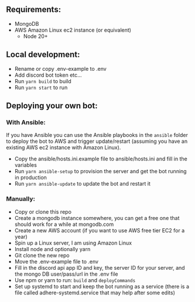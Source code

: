 ## Requirements:

- MongoDB
- AWS Amazon Linux ec2 instance (or equivalent)
    - Node 20+

## Local development:

- Rename or copy .env-example to .env
- Add discord bot token etc...
- Run `yarn build` to build
- Run `yarn start` to run

## Deploying your own bot:

### With Ansible:

If you have Ansible you can use the Ansible playbooks in the `ansible` folder to deploy the bot to AWS and trigger update/restart (assuming you have an existing AWS ec2 instance with Amazon Linux).

- Copy the ansible/hosts.ini.example file to ansible/hosts.ini and fill in the variables
- Run `yarn ansible-setup` to provision the server and get the bot running in production
- Run `yarn ansible-update` to update the bot and restart it

### Manually:

- Copy or clone this repo
- Create a mongodb instance somewhere, you can get a free one that should work for a while at mongodb.com
- Create a new AWS account (if you want to use AWS free tier EC2 for a year)
- Spin up a Linux server, I am using Amazon Linux
- Install node and optionally yarn
- Git clone the new repo
- Move the .env-example file to .env
- Fill in the discord api app ID and key, the server ID for your server, and the mongo DB user/pass/url in the .env file
- Use npm or yarn to run: `build` and `deployCommands`
- Set up systemd to start and keep the bot running as a service (there is a file called adhere-systemd.service that may help after some edits)
